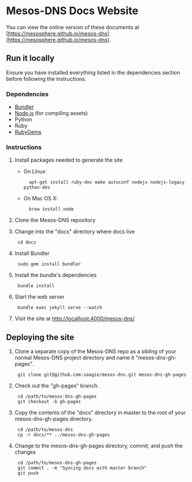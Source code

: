 # Mesos-DNS Docs Website

You can view the online version of these documents at [https://mesosphere.github.io/mesos-dns](https://mesosphere.github.io/mesos-dns).

## Run it locally

Ensure you have installed everything listed in the dependencies section before
following the instructions.

### Dependencies

* [Bundler](http://bundler.io/)
* [Node.js](http://nodejs.org/) (for compiling assets)
* Python
* Ruby
* [RubyGems](https://rubygems.org/)

### Instructions

1. Install packages needed to generate the site

    * On Linux:

            apt-get install ruby-dev make autoconf nodejs nodejs-legacy python-dev
    * On Mac OS X:
    
            brew install node

2. Clone the Mesos-DNS repository

3. Change into the "docs" directory where docs live

        cd docs

4. Install Bundler

        sudo gem install bundler

5. Install the bundle's dependencies

        bundle install

6. Start the web server

        bundle exec jekyll serve --watch

7. Visit the site at
   [http://localhost:4000/mesos-dns/](http://localhost:4000/mesos-dns/)

## Deploying the site

1. Clone a separate copy of the Mesos-DNS repo as a sibling of your normal
   Mesos-DNS project directory and name it "mesos-dns-gh-pages".

        git clone git@github.com:saagie/mesos-dns.git mesos-dns-gh-pages

2. Check out the "gh-pages" branch.

        cd /path/to/mesos-dns-gh-pages
        git checkout -b gh-pages

3. Copy the contents of the "docs" directory in master to the root of your
   mesos-dns-gh-pages directory.

        cd /path/to/mesos-dns
        cp -r docs/** ../mesos-dns-gh-pages

4. Change to the mesos-dns-gh-pages directory, commit, and push the changes

        cd /path/to/mesos-dns-gh-pages
        git commit . -m "Syncing docs with master branch"
        git push
